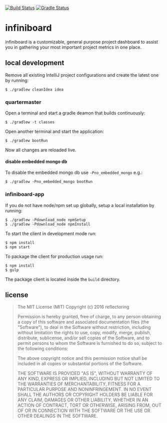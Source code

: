 [![Build Status](https://circleci.com/gh/reflectoring/infiniboard/tree/circleci.svg?style=shield&circle-token=75e95e854013500044492bdd5a7990aecbc97a92)](https://circleci.com/gh/reflectoring/infiniboard) [![Gradle Status](https://gradleupdate.appspot.com/reflectoring/infiniboard/status.svg?branch=master)](https://gradleupdate.appspot.com/reflectoring/infiniboard/status)

# infiniboard
infiniboard is a customizable, general purpose project dashboard to assist you in gathering your most important project metrics in one place.


## local development

Remove all existing IntelliJ project configurations and create the latest one by running:
```
$ ./gradlew cleanIdea idea
```

### quartermaster
Open a terminal and start a gradle deamon that builds continuously:
```
$ ./gradlew -t classes
```

Open another terminal and start the application:
```
$ ./gradlew bootRun
```

Now all changes are reloaded live.

#### disable embedded mongo db
To disable the embedded mongo db use `-Pno_embedded_mongo` e.g.:
```
$ ./gradlew -Pno_embedded_mongo bootRun
```


### infiniboard-app
If you do not have node/npm set up globally, setup a local installation by running:
```
$ ./gradlew -Pdownload_node npmSetup
$ ./gradlew -Pdownload_node npmInstall
```

To start the client in development mode run:
```
$ npm install
$ npm start
```

To package the client for production usage run:
```
$ npm install
$ gulp
```
The package client is located inside the `build` directory.

## license

> The MIT License (MIT)
> Copyright (c) 2016 reflectoring
> 
> Permission is hereby granted, free of charge, to any person obtaining a copy of this software and associated documentation files (the "Software"), to deal in the Software without restriction, including without limitation the rights to use, copy, modify, merge, publish, distribute, sublicense, and/or sell copies of the Software, and to permit persons to whom the Software is furnished to do so, subject to the following conditions:
> 
> The above copyright notice and this permission notice shall be included in all copies or substantial portions of the Software.
> 
> THE SOFTWARE IS PROVIDED "AS IS", WITHOUT WARRANTY OF ANY KIND, EXPRESS OR IMPLIED, INCLUDING BUT NOT LIMITED TO THE WARRANTIES OF MERCHANTABILITY, FITNESS FOR A PARTICULAR PURPOSE AND NONINFRINGEMENT. IN NO EVENT SHALL THE AUTHORS OR COPYRIGHT HOLDERS BE LIABLE FOR ANY CLAIM, DAMAGES OR OTHER LIABILITY, WHETHER IN AN ACTION OF CONTRACT, TORT OR OTHERWISE, ARISING FROM, OUT OF OR IN CONNECTION WITH THE SOFTWARE OR THE USE OR OTHER DEALINGS IN THE SOFTWARE.
